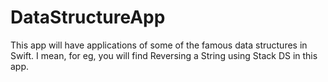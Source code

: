 # DataStructureApp
This app will have applications of some of the famous data structures in Swift. I mean, for eg, you will find Reversing a String using Stack DS in this app.
